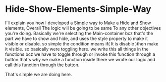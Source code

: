 # Hide-Show-Elements-Simple-Way
I'll explain you how I developed a Simple way to Make a Hide and Show elements, Overall The logic will be going to be same To any other objectives you're doing.
Basically we're selecting the Main-container bcz that's the part we have to show and hide, and uses the style property 
to make it visible or disable. so simple the condition means if( It is disable )then make it visible. 
so basically were toggling here.
we write this all things in the functions bcz we have to toggle through or invoke this function through a button
that's why we make a function inside there we wrote our logic and call this function through the button.

That's simple we are doing here.
